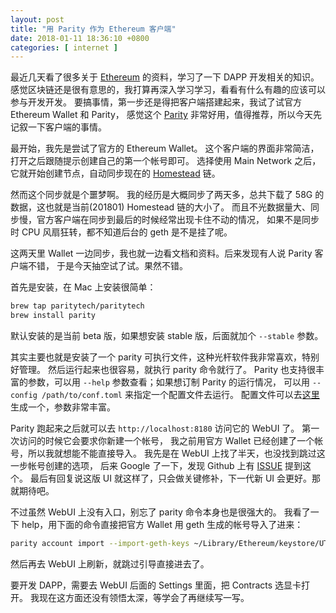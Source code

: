 ```yaml
---
layout: post
title: "用 Parity 作为 Ethereum 客户端"
date: 2018-01-11 18:36:10 +0800
categories: [ internet ]
---
```


最近几天看了很多关于 [Ethereum][ethereum] 的资料，学习了一下 DAPP 开发相关的知识。
感觉区块链还是很有意思的，我打算再深入学习学习，看看有什么有趣的应该可以参与开发开发。
要搞事情，第一步还是得把客户端搭建起来，我试了试官方 Ethereum Wallet 和 Parity，
感觉这个 [Parity][parity] 非常好用，值得推荐，所以今天先记叙一下客户端的事情。

<!-- more -->

最开始，我先是尝试了官方的 Ethereum Wallet。
这个客户端的界面非常简洁，打开之后跟随提示创建自己的第一个帐号即可。
选择使用 Main Network 之后，它就开始创建节点，自动同步现在的 [Homestead][homestead] 链。

然而这个同步就是个噩梦啊。
我的经历是大概同步了两天多，总共下载了 58G 的数据，这也就是当前(201801) Homestead 链的大小了。
而且不光数据量大、同步慢，官方客户端在同步到最后的时候经常出现卡住不动的情况，
如果不是同步时 CPU 风扇狂转，都不知道后台的 geth 是不是挂了呢。

这两天里 Wallet 一边同步，我也就一边看文档和资料。后来发现有人说 Parity 客户端不错，
于是今天抽空试了试。果然不错。

首先是安装，在 Mac 上安装很简单：

``` bash
brew tap paritytech/paritytech
brew install parity
```

默认安装的是当前 beta 版，如果想安装 stable 版，后面就加个 `--stable` 参数。

其实主要也就是安装了一个 parity 可执行文件，这种光杆软件我非常喜欢，特别好管理。
然后运行起来也很容易，就执行 parity 命令就行了。
Parity 也支持很丰富的参数，可以用 `--help` 参数查看；如果想订制 Parity 的运行情况，
可以用 `--config /path/to/conf.toml` 来指定一个配置文件去运行。
配置文件可以去[这里][PCG]生成一个，参数非常丰富。

Parity 跑起来之后就可以去 `http://localhost:8180` 访问它的 WebUI 了。
第一次访问的时候它会要求你新建一个帐号，
我之前用官方 Wallet 已经创建了一个帐号，所以我就想能不能直接导入。
我先是在 WebUI 上找了半天，也没找到跳过这一步帐号创建的选项，
后来 Google 了一下，发现 Github 上有 [ISSUE][issue] 提到这个。
最后有回复说这版 UI 就这样了，只会做关键修补，下一代新 UI 会更好。那就期待吧。

不过虽然 WebUI 上没有入口，别忘了 parity 命令本身也是很强大的。
我看了一下 help，用下面的命令直接把官方 Wallet 用 geth 生成的帐号导入了进来：

``` bash
parity account import --import-geth-keys ~/Library/Ethereum/keystore/UTC--XXX
```

然后再去 WebUI 上刷新，就跳过引导直接进去了。

要开发 DAPP，需要去 WebUI 后面的 Settings 里面，把 Contracts 选显卡打开。
我现在这方面还没有领悟太深，等学会了再继续写一写。

[ethereum]:     https://www.ethereum.org/
[parity]:       https://www.parity.io/
[homestead]:    http://www.ethdocs.org/en/latest/introduction/the-homestead-release.html
[PCG]:          https://paritytech.github.io/parity-config-generator/
[issue]:        https://github.com/paritytech/parity/issues/6367
